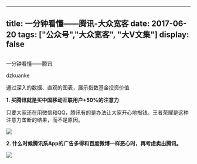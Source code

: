 
---
title:   一分钟看懂——腾讯-大众宽客
date: 2017-06-20
tags: ["公众号","大众宽客", "大V文集"]
display: false
---


## 



一分钟看懂——腾讯




dzkuanke




通过深入的数据、直观的图表，展示指数基金投资价值


**1. 买腾讯就是买中国移动互联用户+50%的注意力**



只要大家还在用微信和QQ，腾讯有的是办法让大家开心地掏钱。王者荣耀是这种注意力垄断的结果，而不是原因。



<img data-s="300,640" data-type="png" src="http://mmbiz.qpic.cn/mmbiz_png/PKw3FQPmhIhP7vXkW8KfE2VJKJIL9EpSraY1Q5WwluSJ9tb6hey3CiaBP5IpclYliaKtJH17XwNKj8a1q8ciaSzwQ/0?wx_fmt=png" style="" data-ratio="0.749211356466877" data-w="1268"/>





**2. 什么时候腾讯系App的广告多得和百度微博一样恶心时，再考虑卖出腾讯。**



<img data-s="300,640" data-type="png" src="http://mmbiz.qpic.cn/mmbiz_png/PKw3FQPmhIhP7vXkW8KfE2VJKJIL9EpSibHiaRwXRD8rQ0NpLRWMgiaictzdMSHbQADo96L6F7lcPOwhLuGQ7sfIXA/0?wx_fmt=png" style="" data-ratio="0.640625" data-w="1280"/>










